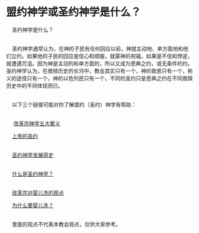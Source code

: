 # 盟约神学或圣约神学是什么？



<p>&nbsp; &nbsp; 圣约神学是什么？</p>

<p><br />
&nbsp; &nbsp; 圣约神学通常认为，在神的子民有任何回应以前，神就主动地、单方面地和他们立约。如果他的子民的回应是信心和顺服，就蒙神的祝福，如果是不信和悖逆，就遭遇咒诅。因为神是主动的和单方面的，所以又成为恩典之约，或无条件的约。圣约神学认为，在救赎历史的长河中，教会其实只有一个，神的救恩只有一个，称义的途径只有一个，神的以色列民只有一个，不同的圣约只是恩典之约在不同救赎历史中的不同体现而已。</p>

<p><br />
&nbsp; &nbsp; 以下三个链接可能对你了解盟约（圣约）神学有帮助：</p>

<p><br />
&nbsp; &nbsp; &nbsp;<a href="http://www.chinareformation.com/index-w5.htm">改革宗神学五大要义</a></p>

<p>&nbsp; &nbsp; <a href="http://c.thirdmill.org/books/SBTLchapter9.pdf">上帝的圣约</a></p>

<p><br />
&nbsp; &nbsp;&nbsp;<a href="http://www.reformedbeginner.net/brief-history-of-covenant-theology/">圣约神学发展简史</a></p>

<p><br />
&nbsp; &nbsp; <a href="http://www.360doc.com/content/17/0203/12/31136483_626188174.shtml">什么是圣约神学？</a></p>

<p><br />
&nbsp; &nbsp; <a href="http://www.reformedbeginner.net/reformed-confessions-on-paedobaptism/">改革宗对婴儿洗的观点</a></p>

<p>&nbsp; &nbsp; <a href="http://peddrluo.blog.163.com/blog/static/194801312200911176190905/">为什么要婴儿洗？</a></p>

<p><br />
&nbsp; &nbsp; 里面的观点不代表本教会观点，仅供大家参考。</p>